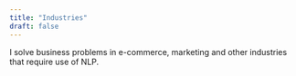 ```yaml
---
title: "Industries"
draft: false
---
```

I solve business problems in e-commerce, marketing and other industries that require use of NLP.
